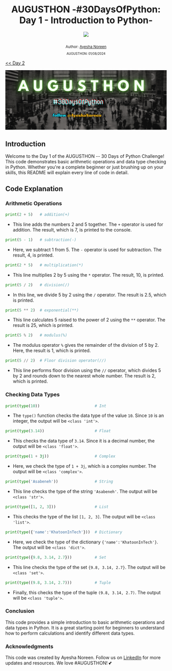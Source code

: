 <div align="center">
  <h1> AUGUSTHON -#30DaysOfPython: Day 1 - Introduction to Python-</h1>
  <a class="header-badge" target="_blank" href="https://www.linkedin.com/in/khatoonintech/">
  <img src="https://img.shields.io/badge/style--5eba00.svg?label=LinkedIn&logo=linkedin&style=social">
  </a>
  

<sub>Author:
<a href="https://www.linkedin.com/in/Khatoonintech/" target="_blank">Ayesha Noreen</a><br>
<small> AUGUSTHON: 01/08/2024 </small>
</sub>

</div>

[<< Day 2](../02_08_2024_keywords&variables/02_variables_builtin_functions.md) 

![30DaysOfPython](../images/AUGUSTHON_Cover.jpg)

## Introduction

Welcome to the Day 1 of the AUGUSTHON -- 30 Days of Python Challenge! This code demonstrates basic arithmetic operations and data type checking in Python. Whether you're a complete beginner or just brushing up on your skills, this README will explain every line of code in detail.

## Code Explanation

### Arithmetic Operations

```python
print(2 + 5)   # addition(+)
```
- This line adds the numbers 2 and 5 together. The `+` operator is used for addition. The result, which is 7, is printed to the console.

```python
print(5 - 1)   # subtraction(-)
```
- Here, we subtract 1 from 5. The `-` operator is used for subtraction. The result, 4, is printed.

```python
print(2 * 5)   # multiplication(*)
```
- This line multiplies 2 by 5 using the `*` operator. The result, 10, is printed.

```python
print(5 / 2)   # division(/)
```
- In this line, we divide 5 by 2 using the `/` operator. The result is 2.5, which is printed.

```python
print(5 ** 2)  # exponential(**)
```
- This line calculates 5 raised to the power of 2 using the `**` operator. The result is 25, which is printed.

```python
print(5 % 2)   # modulus(%)
```
- The modulus operator `%` gives the remainder of the division of 5 by 2. Here, the result is 1, which is printed.

```python
print(5 // 2)  # Floor division operator(//)
```
- This line performs floor division using the `//` operator, which divides 5 by 2 and rounds down to the nearest whole number. The result is 2, which is printed.

### Checking Data Types

```python
print(type(10))                        # Int
```
- The `type()` function checks the data type of the value `10`. Since `10` is an integer, the output will be `<class 'int'>`.

```python
print(type(3.14))                      # Float
```
- This checks the data type of `3.14`. Since it is a decimal number, the output will be `<class 'float'>`.

```python
print(type(1 + 3j))                    # Complex
```
- Here, we check the type of `1 + 3j`, which is a complex number. The output will be `<class 'complex'>`.

```python
print(type('Asabeneh'))                # String
```
- This line checks the type of the string `'Asabeneh'`. The output will be `<class 'str'>`.

```python
print(type([1, 2, 3]))                 # List
```
- This checks the type of the list `[1, 2, 3]`. The output will be `<class 'list'>`.

```python
print(type({'name':'KhatoonInTech'}))  # Dictionary
```
- Here, we check the type of the dictionary `{'name':'KhatoonInTech'}`. The output will be `<class 'dict'>`.

```python
print(type({9.8, 3.14, 2.7}))          # Set
```
- This line checks the type of the set `{9.8, 3.14, 2.7}`. The output will be `<class 'set'>`.

```python
print(type((9.8, 3.14, 2.7)))          # Tuple
```
- Finally, this checks the type of the tuple `(9.8, 3.14, 2.7)`. The output will be `<class 'tuple'>`.

### Conclusion

This code provides a simple introduction to basic arithmetic operations and data types in Python. It is a great starting point for beginners to understand how to perform calculations and identify different data types.

### Acknowledgments

This code was created by Ayesha Noreen. Follow us on [LinkedIn](https://www.linkedin.com/in/khatoonintech) for more updates and resources. We love #AUGUSTHON! 💕
